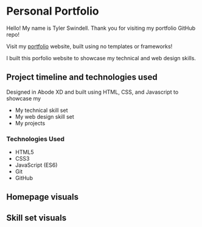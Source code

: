 # Personal Portfolio

Hello! My name is Tyler Swindell. Thank you for visiting my portfolio GitHub repo!

Visit my [portfolio](https://tylerswindell.github.io/Portfolio/) website, built using no templates or frameworks!

I built this porfolio website to showcase my technical and web design skills.

## Project timeline and technologies used

Designed in Abode XD and built using HTML, CSS, and Javascript to showcase my

- My technical skill set
- My web design skill set
- My projects

### Technologies Used

- HTML5
- CSS3
- JavaScript (ES6)
- Git
- GitHub

## Homepage visuals

## Skill set visuals
